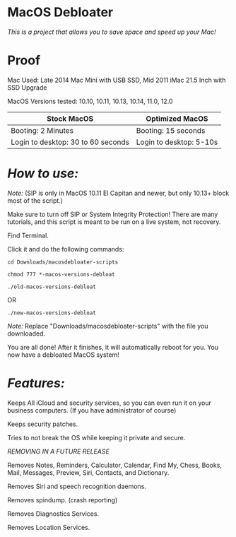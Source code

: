 # MacOS Debloater

*This is a project that allows you to save space and speed up your Mac!*

# Proof

Mac Used: Late 2014 Mac Mini with USB SSD, Mid 2011 iMac 21.5 Inch with SSD Upgrade

MacOS Versions tested: 10.10, 10.11, 10.13, 10.14, 11.0, 12.0

| Stock MacOS                             | Optimized MacOS          |
| -----------                             | ------------------------ |
| Booting: 2 Minutes                      | Booting: 15 seconds      |
| Login to desktop: 30 to 60 seconds      | Login to desktop: 5-10s  |

# *How to use:*

*Note:* (SIP is only in MacOS 10.11 El Capitan and newer, but only 10.13+ block most of the script.)

Make sure to turn off SIP or System Integrity Protection! 
There are many tutorials, and this script is meant to be run on a live system, not recovery.

Find Terminal.

Click it and do the following commands:

```
cd Downloads/macosdebloater-scripts
```
```
chmod 777 *-macos-versions-debloat
```
```
./old-macos-versions-debloat
```

OR

```
./new-macos-versions-debloat
```

*Note:* Replace "Downloads/macosdebloater-scripts" with the file you downloaded.


You are all done! After it finishes, it will automatically reboot for you. You now have a debloated MacOS system!

# *Features:*

Keeps All iCloud and security services, so you can even run it on your business computers. (If you have administrator of course)

Keeps security patches.

Tries to not break the OS while keeping it private and secure.

*REMOVING IN A FUTURE RELEASE*

Removes Notes, Reminders, Calculator, Calendar, Find My, Chess, Books, Mail, Messages, Preview, Siri, Contacts, and Dictionary.


Removes Siri and speech recognition daemons.

Removes spindump. (crash reporting)

Removes Diagnostics Services.

Removes Location Services.
